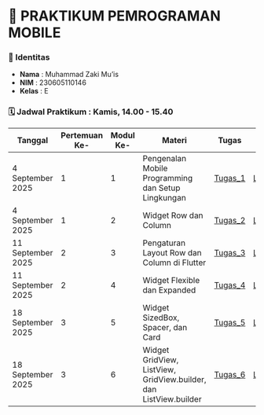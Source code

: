 # 📱 PRAKTIKUM PEMROGRAMAN MOBILE

### 👤 Identitas
- **Nama**  : Muhammad Zaki Mu’is  
- **NIM**   : 230605110146  
- **Kelas** : E

### 🗓️ Jadwal Praktikum : Kamis, 14.00 - 15.40 
| Tanggal           | Pertemuan Ke- | Modul Ke- | Materi                                             | Tugas                                                                 | Laporan                                                                 |
|-------------------|---------------|-------|----------------------------------------------------|----------------------------------------------------------------------|------------------------------------------------------------------------|
| 4 September 2025  | 1             | 1     | Pengenalan Mobile Programming dan Setup Lingkungan | [Tugas_1](https://github.com/zakimuis28/PrakMobile/tree/main/pengujian) | [Laporan_1]() |
| 4 September 2025  | 1             | 2     | Widget Row dan Column                              | [Tugas_2](https://github.com/zakimuis28/PrakMobile/tree/main/row_and_column) | [Laporan_2]() |
| 11 September 2025 | 2             | 3     | Pengaturan Layout Row dan Column di Flutter        | [Tugas_3]() | [Laporan_3]() |
| 11 September 2025 | 2             | 4     | Widget Flexible dan Expanded                       | [Tugas_4]() | [Laporan_4]() |
| 18 September 2025 | 3             | 5     | Widget SizedBox, Spacer, dan Card                                  | [Tugas_5]() | [Laporan_5]() |
| 18 September 2025 | 3             | 6     | Widget GridView, ListView, GridView.builder, dan ListView.builder  | [Tugas_6]() | [Laporan_6]() |

<!--
**zakimuis28/zakimuis28** is a ✨ _special_ ✨ repository because its `README.md` (this file) appears on your GitHub profile.

Here are some ideas to get you started:

- 🔭 I’m currently working on ...
- 🌱 I’m currently learning ...
- 👯 I’m looking to collaborate on ...
- 🤔 I’m looking for help with ...
- 💬 Ask me about ...
- 📫 How to reach me: ...
- 😄 Pronouns: ...
- ⚡ Fun fact: ...
-->
